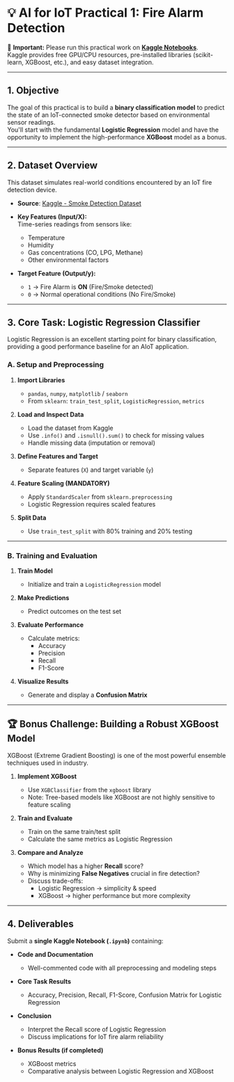 # 💡 AI for IoT Practical 1: Fire Alarm Detection

📌 **Important:** Please run this practical work on **[Kaggle Notebooks](https://www.kaggle.com/code)**.  
Kaggle provides free GPU/CPU resources, pre-installed libraries (scikit-learn, XGBoost, etc.), and easy dataset integration.

---

## 1. Objective
The goal of this practical is to build a **binary classification model** to predict the state of an IoT-connected smoke detector based on environmental sensor readings.  
You'll start with the fundamental **Logistic Regression** model and have the opportunity to implement the high-performance **XGBoost** model as a bonus.

---

## 2. Dataset Overview
This dataset simulates real-world conditions encountered by an IoT fire detection device.

- **Source**: [Kaggle - Smoke Detection Dataset](https://www.kaggle.com/datasets/deepcontractor/smoke-detection-dataset)  
- **Key Features (Input/X):**  
  Time-series readings from sensors like:
  - Temperature  
  - Humidity  
  - Gas concentrations (CO, LPG, Methane)  
  - Other environmental factors  

- **Target Feature (Output/y):**  
  - `1` → Fire Alarm is **ON** (Fire/Smoke detected)  
  - `0` → Normal operational conditions (No Fire/Smoke)  

---

## 3. Core Task: Logistic Regression Classifier

Logistic Regression is an excellent starting point for binary classification, providing a good performance baseline for an AIoT application.

### A. Setup and Preprocessing
1. **Import Libraries**  
   - `pandas`, `numpy`, `matplotlib` / `seaborn`  
   - From `sklearn`: `train_test_split`, `LogisticRegression`, `metrics`  

2. **Load and Inspect Data**  
   - Load the dataset from Kaggle  
   - Use `.info()` and `.isnull().sum()` to check for missing values  
   - Handle missing data (imputation or removal)  

3. **Define Features and Target**  
   - Separate features (`X`) and target variable (`y`)  

4. **Feature Scaling (MANDATORY)**  
   - Apply `StandardScaler` from `sklearn.preprocessing`  
   - Logistic Regression requires scaled features  

5. **Split Data**  
   - Use `train_test_split` with 80% training and 20% testing  

---

### B. Training and Evaluation
1. **Train Model**  
   - Initialize and train a `LogisticRegression` model  

2. **Make Predictions**  
   - Predict outcomes on the test set  

3. **Evaluate Performance**  
   - Calculate metrics:  
     - Accuracy  
     - Precision  
     - Recall  
     - F1-Score  

4. **Visualize Results**  
   - Generate and display a **Confusion Matrix**  

---

## 🏆 Bonus Challenge: Building a Robust XGBoost Model

XGBoost (Extreme Gradient Boosting) is one of the most powerful ensemble techniques used in industry.

1. **Implement XGBoost**  
   - Use `XGBClassifier` from the `xgboost` library  
   - Note: Tree-based models like XGBoost are not highly sensitive to feature scaling  

2. **Train and Evaluate**  
   - Train on the same train/test split  
   - Calculate the same metrics as Logistic Regression  

3. **Compare and Analyze**  
   - Which model has a higher **Recall** score?  
   - Why is minimizing **False Negatives** crucial in fire detection?  
   - Discuss trade-offs:  
     - Logistic Regression → simplicity & speed  
     - XGBoost → higher performance but more complexity  

---

## 4. Deliverables

Submit a **single Kaggle Notebook (`.ipynb`)** containing:

- **Code and Documentation**  
  - Well-commented code with all preprocessing and modeling steps  

- **Core Task Results**  
  - Accuracy, Precision, Recall, F1-Score, Confusion Matrix for Logistic Regression  

- **Conclusion**  
  - Interpret the Recall score of Logistic Regression  
  - Discuss implications for IoT fire alarm reliability  

- **Bonus Results (if completed)**  
  - XGBoost metrics  
  - Comparative analysis between Logistic Regression and XGBoost  

